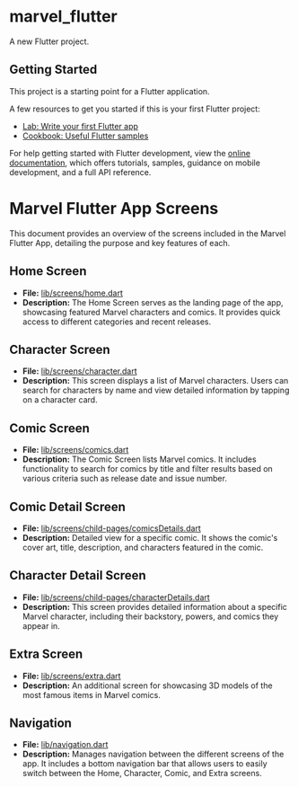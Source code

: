 # marvel_flutter

A new Flutter project.

## Getting Started

This project is a starting point for a Flutter application.

A few resources to get you started if this is your first Flutter project:

- [Lab: Write your first Flutter app](https://docs.flutter.dev/get-started/codelab)
- [Cookbook: Useful Flutter samples](https://docs.flutter.dev/cookbook)

For help getting started with Flutter development, view the
[online documentation](https://docs.flutter.dev/), which offers tutorials,
samples, guidance on mobile development, and a full API reference.

# Marvel Flutter App Screens

This document provides an overview of the screens included in the Marvel Flutter App, detailing the purpose and key features of each.

## Home Screen

- **File:** [lib/screens/home.dart](lib/screens/home.dart)
- **Description:** The Home Screen serves as the landing page of the app, showcasing featured Marvel characters and comics. It provides quick access to different categories and recent releases.

## Character Screen

- **File:** [lib/screens/character.dart](lib/screens/character.dart)
- **Description:** This screen displays a list of Marvel characters. Users can search for characters by name and view detailed information by tapping on a character card.

## Comic Screen

- **File:** [lib/screens/comics.dart](lib/screens/comics.dart)
- **Description:** The Comic Screen lists Marvel comics. It includes functionality to search for comics by title and filter results based on various criteria such as release date and issue number.

## Comic Detail Screen

- **File:** [lib/screens/child-pages/comicsDetails.dart](lib/screens/child-pages/comicsDetails.dart)
- **Description:** Detailed view for a specific comic. It shows the comic's cover art, title, description, and characters featured in the comic.

## Character Detail Screen

- **File:** [lib/screens/child-pages/characterDetails.dart](lib/screens/child-pages/characterDetails.dart)
- **Description:** This screen provides detailed information about a specific Marvel character, including their backstory, powers, and comics they appear in.

## Extra Screen

- **File:** [lib/screens/extra.dart](lib/screens/extra.dart)
- **Description:** An additional screen for showcasing 3D models of the most famous items in Marvel comics.

## Navigation

- **File:** [lib/navigation.dart](lib/navigation.dart)
- **Description:** Manages navigation between the different screens of the app. It includes a bottom navigation bar that allows users to easily switch between the Home, Character, Comic, and Extra screens.
